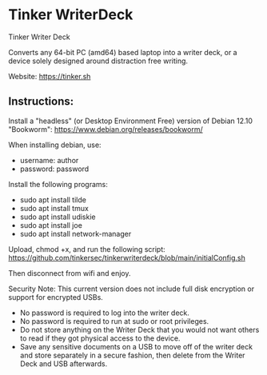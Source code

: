 # Tinker WriterDeck

Tinker Writer Deck

Converts any 64-bit PC (amd64) based laptop into a writer deck, or a device solely designed around distraction free writing.

Website: https://tinker.sh

## Instructions:

Install a "headless" (or Desktop Environment Free) version of Debian 12.10 "Bookworm": https://www.debian.org/releases/bookworm/

When installing debian, use:
- username: author
- password: password

Install the following programs:
- sudo apt install tilde
- sudo apt install tmux
- sudo apt install udiskie
- sudo apt install joe
- sudo apt install network-manager

Upload, chmod +x, and run the following script:
https://github.com/tinkersec/tinkerwriterdeck/blob/main/initialConfig.sh

Then disconnect from wifi and enjoy.

Security Note: This current version does not include full disk encryption or support for encrypted USBs.
- No password is required to log into the writer deck.
- No password is required to run at sudo or root privileges.
- Do not store anything on the Writer Deck that you would not want others to read if they got physical access to the device.
- Save any sensitive documents on a USB to move off of the writer deck and store separately in a secure fashion, then delete from the Writer Deck and USB afterwards.
